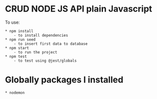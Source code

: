 # CRUD NODE JS API plain Javascript

To use:

    * npm install
        - to install dependencies
    * npm run seed
        - to insert first data to database
    * npm start
        - to run the project
    * npm test
        - to test using @jest/globals

# Globally packages I installed

    * nodemon
